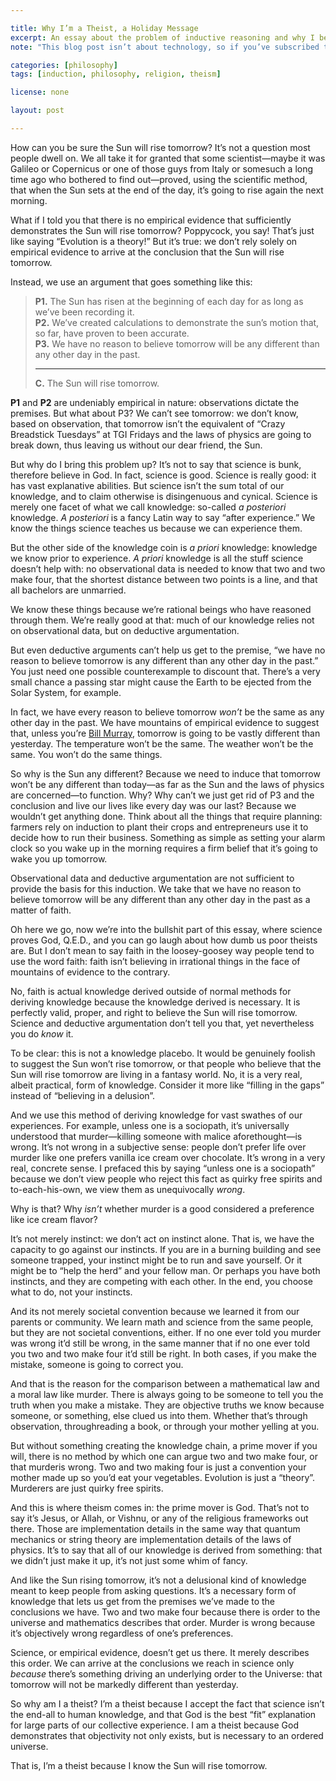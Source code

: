 ```yaml
---

title: Why I’m a Theist, a Holiday Message
excerpt: An essay about the problem of inductive reasoning and why I believe in God.
note: "This blog post isn’t about technology, so if you’ve subscribed to my posts or follow me because of my technology-related stuff, I wouldn’t be offended if you skipped over this post. The title is inspired by an op-ed in the Wall Street Journal titled, “[A holiday message from Ricky Gervais: Why I’m An Atheist](http://blogs.wsj.com/speakeasy/2010/12/19/a-holiday-message-from-ricky-gervais-why-im-an-atheist/)”."

categories: [philosophy]
tags: [induction, philosophy, religion, theism]

license: none

layout: post

---
```


How can you be sure the Sun will rise tomorrow? It’s not a question most people dwell on. We all take it for granted that some scientist—maybe it was Galileo or Copernicus or one of those guys from Italy or somesuch a long time ago who bothered to find out—proved, using the scientific method, that when the Sun sets at the end of the day, it’s going to rise again the next morning.

What if I told you that there is no empirical evidence that sufficiently demonstrates the Sun will rise tomorrow? Poppycock, you say! That’s just like saying “Evolution is a theory!” But it’s true: we don’t rely solely on empirical evidence to arrive at the conclusion that the Sun will rise tomorrow.

Instead, we use an argument that goes something like this:

> **P1.** The Sun has risen at the beginning of each day for as long as we’ve been recording it.  
> **P2.** We’ve created calculations to demonstrate the sun’s motion that, so far, have proven to been accurate.  
> **P3.** We have no reason to believe tomorrow will be any different than any other day in the past.
>
> ---
>
> **C.** The Sun will rise tomorrow.

**P1** and **P2** are undeniably empirical in nature: observations dictate the premises. But what about P3? We can’t see tomorrow: we don’t know, based on observation, that tomorrow isn’t the equivalent of “Crazy Breadstick Tuesdays” at TGI Fridays and the laws of physics are going to break down, thus leaving us without our dear friend, the Sun.

But why do I bring this problem up? It’s not to say that science is bunk, therefore believe in God. In fact, science is good. Science is really good: it has vast explanative abilities. But science isn’t the sum total of our knowledge, and to claim otherwise is disingenuous and cynical. Science is merely one facet of what we call knowledge: so-called *a posteriori* knowledge. *A posteriori* is a fancy Latin way to say “after experience.” We know the things science teaches us because we can experience them.

But the other side of the knowledge coin is *a priori* knowledge: knowledge we know prior to experience. *A priori* knowledge is all the stuff science doesn’t help with: no observational data is needed to know that two and two make four, that the shortest distance between two points is a line, and that all bachelors are unmarried.

We know these things because we’re rational beings who have reasoned through them. We’re really good at that: much of our knowledge relies not on observational data, but on deductive argumentation.

But even deductive arguments can’t help us get to the premise, “we have no reason to believe tomorrow is any different than any other day in the past.” You just need one possible counterexample to discount that. There’s a very small chance a passing star might cause the Earth to be ejected from the Solar System, for example.

In fact, we have every reason to believe tomorrow *won’t* be the same as any other day in the past. We have mountains of empirical evidence to suggest that, unless you’re [Bill Murray][1], tomorrow is going to be vastly different than yesterday. The temperature won’t be the same. The weather won’t be the same. You won’t do the same things.

So why is the Sun any different? Because we need to induce that tomorrow won’t be any different than today—as far as the Sun and the laws of physics are
concerned—to function. Why? Why can’t we just get rid of P3 and the conclusion and live our lives like every day was our last? Because we wouldn’t get anything done. Think about all the things that require planning: farmers rely on induction to plant their crops and entrepreneurs use it to decide how to run their business. Something as simple as setting your alarm clock so you wake up in the morning requires a firm belief that it’s going to wake you up tomorrow.

Observational data and deductive argumentation are not sufficient to provide the basis for this induction. We take that we have no reason to believe tomorrow will be any different than any other day in the past as a matter of faith.

Oh here we go, now we’re into the bullshit part of this essay, where science proves God, Q.E.D., and you can go laugh about how dumb us poor theists are. But I don’t mean to say faith in the loosey-goosey way people tend to use the word faith: faith isn’t believing in irrational things in the face of mountains of evidence to the contrary.

No, faith is actual knowledge derived outside of normal methods for deriving knowledge because the knowledge derived is necessary. It is perfectly valid, proper, and right to believe the Sun will rise tomorrow. Science and deductive argumentation don’t tell you that, yet nevertheless you do *know* it.

To be clear: this is not a knowledge placebo. It would be genuinely foolish to suggest the Sun won’t rise tomorrow, or that people who believe that the Sun will rise tomorrow are living in a fantasy world. No, it is a very real, albeit practical, form of knowledge. Consider it more like “filling in the gaps” instead of “believing in a delusion”.

And we use this method of deriving knowledge for vast swathes of our experiences. For example, unless one is a sociopath, it’s universally understood that murder—killing someone with malice aforethought—is wrong. It’s not wrong in a subjective sense: people don’t prefer life over murder like one prefers vanilla ice cream over chocolate. It’s wrong in a very real, concrete sense. I prefaced this by saying “unless one is a sociopath” because we don’t view people who reject this fact as quirky free spirits and to-each-his-own, we view them as unequivocally *wrong*.

Why is that? Why *isn’t* whether murder is a good considered a preference like ice cream flavor?

It’s not merely instinct: we don’t act on instinct alone. That is, we have the capacity to go against our instincts. If you are in a burning building and see someone trapped, your instinct might be to run and save yourself. Or it might be to “help the herd” and your fellow man. Or perhaps you have both instincts, and they are competing with each other. In the end, you choose what to do, not your instincts.

And its not merely societal convention because we learned it from our parents or community. We learn math and science from the same people, but they are not societal conventions, either. If no one ever told you murder was wrong it’d still be wrong, in the same manner that if no one ever told you two and two make four it’d still be right. In both cases, if you make the mistake, someone is going to correct you.

And that is the reason for the comparison between a mathematical law and a moral law like murder. There is always going to be someone to tell you the truth when you make a mistake. They are objective truths we know because someone, or something, else clued us into them. Whether that’s through observation, throughreading a book, or through your mother yelling at you.

But without something creating the knowledge chain, a prime mover if you will, there is no method by which one can argue two and two make four, or that murderis wrong. Two and two making four is just a convention your mother made up so you’d eat your vegetables. Evolution is just a “theory”. Murderers are just quirky free spirits.

And this is where theism comes in: the prime mover is God. That’s not to say it’s Jesus, or Allah, or Vishnu, or any of the religious frameworks out there. Those are implementation details in the same way that quantum mechanics or string theory are implementation details of the laws of physics. It’s to say that all of our knowledge is derived from something: that we didn’t just make it up, it’s not just some whim of fancy.

And like the Sun rising tomorrow, it’s not a delusional kind of knowledge meant to keep people from asking questions. It’s a necessary form of knowledge that lets us get from the premises we’ve made to the conclusions we have. Two and two make four because there is order to the universe and mathematics describes that order. Murder is wrong because it’s objectively wrong regardless of one’s preferences.

Science, or empirical evidence, doesn’t get us there. It merely describes this order. We can arrive at the conclusions we reach in science only *because* there’s something driving an underlying order to the Universe: that tomorrow will not be markedly different than yesterday.

So why am I a theist? I’m a theist because I accept the fact that science isn’t the end-all to human knowledge, and that God is the best “fit” explanation for large parts of our collective experience. I am a theist because God demonstrates that objectivity not only exists, but is necessary to an ordered universe.

That is, I’m a theist because I know the Sun will rise tomorrow.

[1]: http://www.imdb.com/title/tt0107048/ "IMDB entry for “Groundhog Day”"
